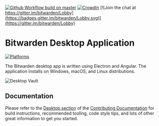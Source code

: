 [![Github Workflow build on master](https://github.com/bitwarden/clients/actions/workflows/build-desktop.yml/badge.svg?branch=master)](https://github.com/bitwarden/clients/actions/workflows/build-desktop.yml?query=branch:master)
[![Crowdin](https://d322cqt584bo4o.cloudfront.net/bitwarden-desktop/localized.svg)](https://crowdin.com/project/bitwarden-desktop)
[![Join the chat at https://gitter.im/bitwarden/Lobby](https://badges.gitter.im/bitwarden/Lobby.svg)](https://gitter.im/bitwarden/Lobby)

# Bitwarden Desktop Application

[![Platforms](https://imgur.com/SLv9paA.png "Windows, macOS, and Linux")](https://bitwarden.com/download/)

The Bitwarden desktop app is written using Electron and Angular. The application installs on Windows, macOS, and Linux distributions.

![Desktop Vault](https://github.com/bitwarden/brand/blob/f09f2fa594c8a020c315296074f18ce0a7b3f171/screenshots/desktop-macos-vault.png "My Vault")

## Documentation

Please refer to the [Desktop section](https://contributing.bitwarden.com/docs/clients/desktop/) of the [Contributing Documentation](https://contributing.bitwarden.com/) for build instructions, recommended tooling, code style tips, and lots of other great information to get you started.
